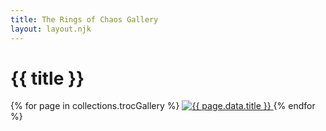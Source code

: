 ```yaml
---
title: The Rings of Chaos Gallery
layout: layout.njk
---
```


<h1 class="site-title">{{ title }}</h1>

<div class="gallery-grid">
  {% for page in collections.trocGallery %}
    <a href="{{ page.url }}">
      <img src="{{ page.data.thumbnail }}" alt="{{ page.data.title }}">
    </a>
  {% endfor %}
</div>

